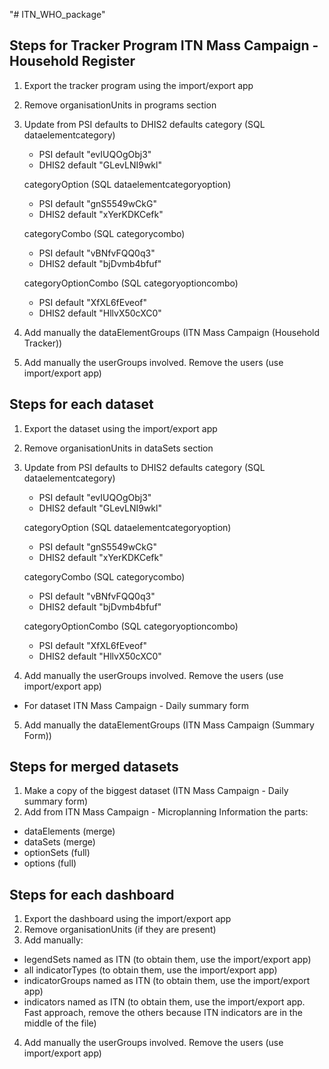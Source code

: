 "# ITN_WHO_package" 

Steps for Tracker Program ITN Mass Campaign - Household Register
----------------------------------------------------------------

1) Export the tracker program using the import/export app
2) Remove organisationUnits in programs section
3) Update from PSI defaults to DHIS2 defaults
	category (SQL dataelementcategory)
	  - PSI default "evIUQOgObj3"
	  - DHIS2 default "GLevLNI9wkl"

	categoryOption (SQL dataelementcategoryoption)
	  - PSI default "gnS5549wCkG"
	  - DHIS2 default "xYerKDKCefk"

	categoryCombo (SQL categorycombo)
	  - PSI default "vBNfvFQQ0q3"
	  - DHIS2 default "bjDvmb4bfuf"

	categoryOptionCombo (SQL categoryoptioncombo)
	  - PSI default "XfXL6fEveof"
	  - DHIS2 default "HllvX50cXC0"

4) Add manually the dataElementGroups (ITN Mass Campaign (Household Tracker))

5) Add manually the userGroups involved. Remove the users (use import/export app)


Steps for each dataset
----------------------------------------------------------------

1) Export the dataset using the import/export app
2) Remove organisationUnits in dataSets section
3) Update from PSI defaults to DHIS2 defaults
	category (SQL dataelementcategory)
	  - PSI default "evIUQOgObj3"
	  - DHIS2 default "GLevLNI9wkl"

	categoryOption (SQL dataelementcategoryoption)
	  - PSI default "gnS5549wCkG"
	  - DHIS2 default "xYerKDKCefk"

	categoryCombo (SQL categorycombo)
	  - PSI default "vBNfvFQQ0q3"
	  - DHIS2 default "bjDvmb4bfuf"

	categoryOptionCombo (SQL categoryoptioncombo)
	  - PSI default "XfXL6fEveof"
	  - DHIS2 default "HllvX50cXC0"

4) Add manually the userGroups involved. Remove the users (use import/export app)

- For dataset ITN Mass Campaign - Daily summary form
5) Add manually the dataElementGroups (ITN Mass Campaign (Summary Form))


Steps for merged datasets
----------------------------------------------------------------

1) Make a copy of the biggest dataset (ITN Mass Campaign - Daily summary form)
2) Add from ITN Mass Campaign - Microplanning Information the parts:
- dataElements (merge)
- dataSets (merge)
- optionSets (full)
- options (full)


Steps for each dashboard
----------------------------------------------------------------

1) Export the dashboard using the import/export app
2) Remove organisationUnits (if they are present)
3) Add manually:
- legendSets named as ITN (to obtain them, use the import/export app)
- all indicatorTypes (to obtain them, use the import/export app)
- indicatorGroups named as ITN (to obtain them, use the import/export app)
- indicators named as ITN (to obtain them, use the import/export app. Fast approach, remove the others because ITN indicators are in the middle of the file)

4) Add manually the userGroups involved. Remove the users (use import/export app)



